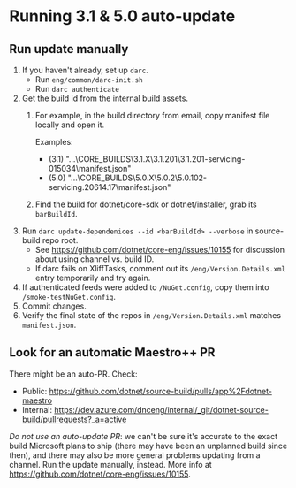 # Running 3.1 & 5.0 auto-update

## Run update manually

1.  If you haven't already, set up `darc`.
    * Run `eng/common/darc-init.sh`
    * Run `darc authenticate`
1.  Get the build id from the internal build assets.
    1.  For example, in the build directory from email, copy manifest file locally and open it.
    
        Examples:
            
        - (3.1) "...\CORE_BUILDS\3.1.X\3.1.201\3.1.201-servicing-015034\manifest.json"
        - (5.0) "...\CORE_BUILDS\5.0.X\5.0.2\5.0.102-servicing.20614.17\manifest.json"
    1.  Find the build for dotnet/core-sdk or dotnet/installer, grab its `barBuildId`.
1.  Run `darc update-dependenices --id <barBuildId> --verbose` in source-build repo root.
    * See https://github.com/dotnet/core-eng/issues/10155 for discussion about using channel vs. build ID.
    * If darc fails on XliffTasks, comment out its `/eng/Version.Details.xml` entry temporarily and try again.
1.  If authenticated feeds were added to `/NuGet.config`, copy them into `/smoke-testNuGet.config`.
1.  Commit changes.
1.  Verify the final state of the repos in `/eng/Version.Details.xml` matches `manifest.json`.

## Look for an automatic Maestro++ PR

There might be an auto-PR. Check:

* Public: <https://github.com/dotnet/source-build/pulls/app%2Fdotnet-maestro>
* Internal: <https://dev.azure.com/dnceng/internal/_git/dotnet-source-build/pullrequests?_a=active>

*Do not use an auto-update PR*: we can't be sure it's accurate to the exact build Microsoft plans to ship (there may have been an unplanned build since then), and there may also be more general problems updating from a channel. Run the update manually, instead. More info at <https://github.com/dotnet/core-eng/issues/10155>.
